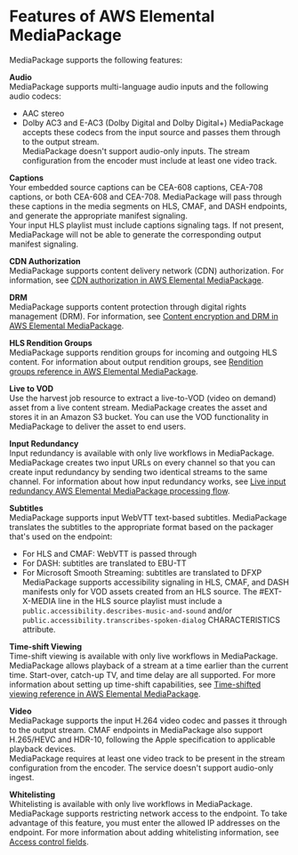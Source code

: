 # Features of AWS Elemental MediaPackage<a name="what-is-features"></a>

MediaPackage supports the following features:

**Audio**  
MediaPackage supports multi\-language audio inputs and the following audio codecs:  
+ AAC stereo
+ Dolby AC3 and E\-AC3 \(Dolby Digital and Dolby Digital\+\)
MediaPackage accepts these codecs from the input source and passes them through to the output stream\.  
MediaPackage doesn't support audio\-only inputs\. The stream configuration from the encoder must include at least one video track\.

**Captions**  
Your embedded source captions can be CEA\-608 captions, CEA\-708 captions, or both CEA\-608 and CEA\-708\. MediaPackage will pass through these captions in the media segments on HLS, CMAF, and DASH endpoints, and generate the appropriate manifest signaling\.  
Your input HLS playlist must include captions signaling tags\. If not present, MediaPackage will not be able to generate the corresponding output manifest signaling\.

**CDN Authorization**  
MediaPackage supports content delivery network \(CDN\) authorization\. For information, see [CDN authorization in AWS Elemental MediaPackage](cdn-auth.md)\.

**DRM**  
MediaPackage supports content protection through digital rights management \(DRM\)\. For information, see [Content encryption and DRM in AWS Elemental MediaPackage](using-encryption.md)\.

**HLS Rendition Groups**  
MediaPackage supports rendition groups for incoming and outgoing HLS content\. For information about output rendition groups, see [Rendition groups reference in AWS Elemental MediaPackage](rendition-groups.md)\.

**Live to VOD**  
Use the harvest job resource to extract a live\-to\-VOD \(video on demand\) asset from a live content stream\. MediaPackage creates the asset and stores it in an Amazon S3 bucket\. You can use the VOD functionality in MediaPackage to deliver the asset to end users\.

**Input Redundancy**  
Input redundancy is available with only live workflows in MediaPackage\.  
MediaPackage creates two input URLs on every channel so that you can create input redundancy by sending two identical streams to the same channel\. For information about how input redundancy works, see [Live input redundancy AWS Elemental MediaPackage processing flow](what-is-flow-ir.md)\.

**Subtitles**  
MediaPackage supports input WebVTT text\-based subtitles\. MediaPackage translates the subtitles to the appropriate format based on the packager that's used on the endpoint:  
+ For HLS and CMAF: WebVTT is passed through
+ For DASH: subtitles are translated to EBU\-TT
+ For Microsoft Smooth Streaming: subtitles are translated to DFXP
 MediaPackage supports accessibility signaling in HLS, CMAF, and DASH manifests only for VOD assets created from an HLS source\. The \#EXT\-X\-MEDIA line in the HLS source playlist must include a `public.accessibility.describes-music-and-sound` and/or `public.accessibility.transcribes-spoken-dialog` CHARACTERISTICS attribute\.

**Time\-shift Viewing**  
Time\-shift viewing is available with only live workflows in MediaPackage\.  
MediaPackage allows playback of a stream at a time earlier than the current time\. Start\-over, catch\-up TV, and time delay are all supported\. For more information about setting up time\-shift capabilities, see [Time\-shifted viewing reference in AWS Elemental MediaPackage](time-shifted.md)\.

**Video**  
MediaPackage supports the input H\.264 video codec and passes it through to the output stream\. CMAF endpoints in MediaPackage also support H\.265/HEVC and HDR\-10, following the Apple specification to applicable playback devices\.  
MediaPackage requires at least one video track to be present in the stream configuration from the encoder\. The service doesn't support audio\-only ingest\.

**Whitelisting**  
Whitelisting is available with only live workflows in MediaPackage\.  
MediaPackage supports restricting network access to the endpoint\. To take advantage of this feature, you must enter the allowed IP addresses on the endpoint\. For more information about adding whitelisting information, see [Access control fields](endpoints-hls-access-control.md)\.